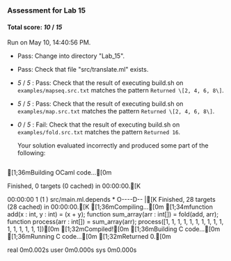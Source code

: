 ### Assessment for Lab 15

#### Total score: _10_ / _15_

Run on May 10, 14:40:56 PM.

+ Pass: Change into directory "Lab_15".

+ Pass: Check that file "src/translate.ml" exists.

+  _5_ / _5_ : Pass: Check that the result of executing build.sh on `examples/mapseq.src.txt` matches the pattern `Returned \[2, 4, 6, 8\]`.

   



+  _5_ / _5_ : Pass: Check that the result of executing build.sh on `examples/map.src.txt` matches the pattern `Returned \[2, 4, 6, 8\]`.

   



+  _0_ / _5_ : Fail: Check that the result of executing build.sh on `examples/fold.src.txt` matches the pattern `Returned 16`.

   

   Your solution evaluated incorrectly and produced some part of the following:

 
   ```
[1;36mBuilding OCaml code...[0m
Finished, 0 targets (0 cached) in 00:00:00.[K
00:00:00 1    (1   ) src/main.ml.depends                           * O----D-- |[KFinished, 28 targets (28 cached) in 00:00:00.[K
[1;36mCompiling...[0m
[1;34mfunction add(x : int, y : int) =
	(x + y);
function sum_array(arr : int[]) =
	fold(add, arr);
function process(arr : int[]) =
	sum_array(arr);
process([1, 1, 1, 1, 1, 1, 1, 1, 1, 1, 1, 1, 1, 1, 1, 1])[0m
[1;32mCompiled![0m
[1;36mBuilding C code...[0m
[1;36mRunning C code...[0m
[1;32mReturned 0.[0m

real	0m0.002s
user	0m0.000s
sys	0m0.000s

   ```



